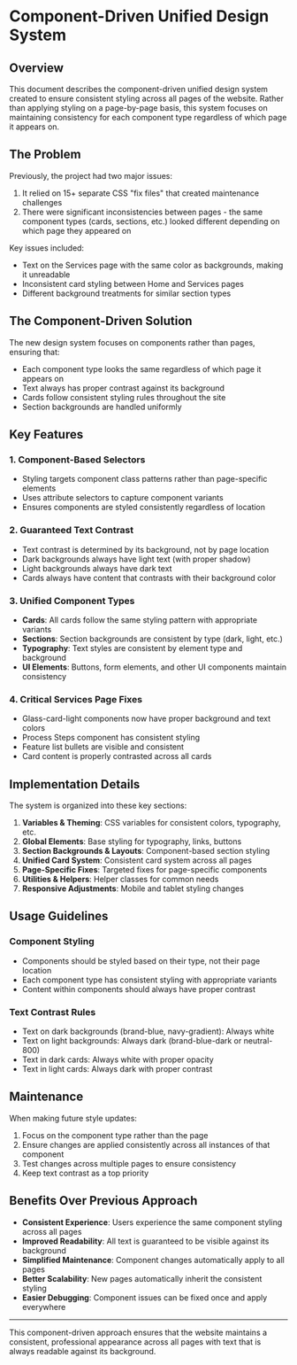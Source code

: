 # Component-Driven Unified Design System

## Overview

This document describes the component-driven unified design system created to ensure consistent styling across all pages of the website. Rather than applying styling on a page-by-page basis, this system focuses on maintaining consistency for each component type regardless of which page it appears on.

## The Problem

Previously, the project had two major issues:
1. It relied on 15+ separate CSS "fix files" that created maintenance challenges
2. There were significant inconsistencies between pages - the same component types (cards, sections, etc.) looked different depending on which page they appeared on

Key issues included:
- Text on the Services page with the same color as backgrounds, making it unreadable
- Inconsistent card styling between Home and Services pages
- Different background treatments for similar section types

## The Component-Driven Solution

The new design system focuses on components rather than pages, ensuring that:
- Each component type looks the same regardless of which page it appears on
- Text always has proper contrast against its background
- Cards follow consistent styling rules throughout the site
- Section backgrounds are handled uniformly

## Key Features

### 1. Component-Based Selectors
- Styling targets component class patterns rather than page-specific elements
- Uses attribute selectors to capture component variants
- Ensures components are styled consistently regardless of location

### 2. Guaranteed Text Contrast
- Text contrast is determined by its background, not by page location
- Dark backgrounds always have light text (with proper shadow)
- Light backgrounds always have dark text
- Cards always have content that contrasts with their background color

### 3. Unified Component Types
- **Cards**: All cards follow the same styling pattern with appropriate variants
- **Sections**: Section backgrounds are consistent by type (dark, light, etc.)
- **Typography**: Text styles are consistent by element type and background
- **UI Elements**: Buttons, form elements, and other UI components maintain consistency

### 4. Critical Services Page Fixes
- Glass-card-light components now have proper background and text colors
- Process Steps component has consistent styling
- Feature list bullets are visible and consistent
- Card content is properly contrasted across all cards

## Implementation Details

The system is organized into these key sections:

1. **Variables & Theming**: CSS variables for consistent colors, typography, etc.
2. **Global Elements**: Base styling for typography, links, buttons
3. **Section Backgrounds & Layouts**: Component-based section styling
4. **Unified Card System**: Consistent card system across all pages
5. **Page-Specific Fixes**: Targeted fixes for page-specific components
6. **Utilities & Helpers**: Helper classes for common needs
7. **Responsive Adjustments**: Mobile and tablet styling changes

## Usage Guidelines

### Component Styling
- Components should be styled based on their type, not their page location
- Each component type has consistent styling with appropriate variants
- Content within components should always have proper contrast

### Text Contrast Rules
- Text on dark backgrounds (brand-blue, navy-gradient): Always white
- Text on light backgrounds: Always dark (brand-blue-dark or neutral-800)
- Text in dark cards: Always white with proper opacity
- Text in light cards: Always dark with proper contrast

## Maintenance

When making future style updates:
1. Focus on the component type rather than the page
2. Ensure changes are applied consistently across all instances of that component
3. Test changes across multiple pages to ensure consistency
4. Keep text contrast as a top priority

## Benefits Over Previous Approach

- **Consistent Experience**: Users experience the same component styling across all pages
- **Improved Readability**: All text is guaranteed to be visible against its background
- **Simplified Maintenance**: Component changes automatically apply to all pages
- **Better Scalability**: New pages automatically inherit the consistent styling
- **Easier Debugging**: Component issues can be fixed once and apply everywhere

---

This component-driven approach ensures that the website maintains a consistent, professional appearance across all pages with text that is always readable against its background.
